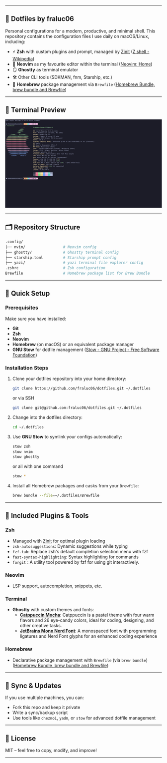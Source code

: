 
---

## 📁 Dotfiles by fraluc06

Personal configurations for a modern, productive, and minimal shell.
This repository contains the configuration files I use daily on macOS/Linux, including:

- ⚡ **Zsh** with custom plugins and prompt, managed by [Zinit](https://github.com/zdharma-continuum/zinit) ([Z shell - Wikipedia](https://en.wikipedia.org/wiki/Z_shell?utm_source=chatgpt.com))
- 📝 **Neovim** as my favourite editor within the terminal ([Neovim: Home](https://neovim.io/?utm_source=chatgpt.com))
- 🪞 **Ghostty** as terminal emulator
- 🛠️ Other CLI tools (SDKMAN, fnm, Starship, etc.)
- 🍺 **Homebrew** package management via `Brewfile`  ([Homebrew Bundle, brew bundle and Brewfile](https://docs.brew.sh/Brew-Bundle-and-Brewfile?utm_source=chatgpt.com))

---

## 📸 Terminal Preview

![Ghostty Preview](./preview.png)

---

## 🗂 Repository Structure

```bash
.config/
├── nvim/                 # Neovim config
├── ghostty/              # Ghostty terminal config
├── starship.toml         # Starship prompt config
├── yazi/                 # yazi terminal file explorer config
.zshrc                    # Zsh configuration
Brewfile                  # Homebrew package list for Brew Bundle
```

---

## 🚀 Quick Setup

### Prerequisites

Make sure you have installed:
- **Git**
- **Zsh**
- **Neovim**
- **Homebrew** (on macOS) or an equivalent package manager
- **GNU Stow** for dotfile management  ([Stow - GNU Project - Free Software Foundation](https://www.gnu.org/software/stow/?utm_source=chatgpt.com))

### Installation Steps

1. Clone your dotfiles repository into your home directory:

    ```bash
    git clone https://github.com/fraluc06/dotfiles.git ~/.dotfiles
    ```
    or via SSH

    ```bash
    git clone git@github.com:fraluc06/dotfiles.git ~/.dotfiles
    ```

2. Change into the dotfiles directory:

    ```bash
    cd ~/.dotfiles
    ```

3. Use **GNU Stow** to symlink your configs automatically:

    ```bash
    stow zsh
    stow nvim
    stow ghostty
    ```
    or all with one command

    ```bash
    stow *
    ```

4. Install all Homebrew packages and casks from your `Brewfile`:

    ```bash
    brew bundle --file=~/.dotfiles/Brewfile
    ```

---

## 🧩 Included Plugins & Tools

### **Zsh**
- Managed with [Zinit](https://github.com/zdharma-continuum/zinit) for optimal plugin loading
- `zsh-autosuggestions`: Dynamic suggestions while typing
- `fzf-tab`: Replace zsh's default completion selection menu with fzf
- `fast-syntax-highlighting`: Syntax highlighting for commands
- `forgit` : A utility tool powered by fzf for using git interactively.
### **Neovim**
- LSP support, autocompletion, snippets, etc.

### **Terminal**
- **Ghostty** with custom themes and fonts:
  - **[Catppuccin Mocha](https://github.com/catppuccin/)**: Catppuccin is a pastel theme with four warm flavors and 26 eye-candy colors, ideal for coding, designing, and other creative tasks.
  - **[JetBrains Mono Nerd Font](https://www.nerdfonts.com/font-downloads)**: A monospaced font with programming ligatures and Nerd Font glyphs for an enhanced coding experience

### **Homebrew**
- Declarative package management with `Brewfile` (via `brew bundle`)  ([Homebrew Bundle, brew bundle and Brewfile](https://docs.brew.sh/Brew-Bundle-and-Brewfile?utm_source=chatgpt.com))

---

## 🔄 Sync & Updates

If you use multiple machines, you can:
- Fork this repo and keep it private
- Write a sync/backup script
- Use tools like `chezmoi`, `yadm`, or `stow` for advanced dotfile management

---

## 📜 License

MIT – feel free to copy, modify, and improve!

---
